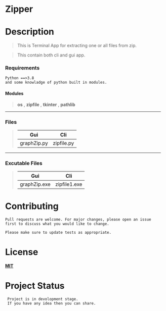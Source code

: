 # **Zipper**


# Description

>This is Terminal App for extracting one or all files from zip.

>This contain both cli and gui app.



### Requirements 
    Python ==>3.8
    and some knowladge of python built in modules.
#### Modules  
> **os** ,
> **zipfile** ,
> **tkinter**  ,
> **pathlib**  

****


### Files
>|**Gui**        | **Cli**       | 
>|-----------|-----------|
>|graphZip.py| zipfile.py|

****
### **Excutable Files**
>   |**Gui**         | **Cli**              | 
>   |------------|-----------------|
>  |graphZip.exe| zipfile1.exe    | 

# Contributing
    Pull requests are welcome. For major changes, please open an issue first to discuss what you would like to change.

    Please make sure to update tests as appropriate.


# License

**[MIT](https://choosealicense.com/licenses/mit/)**

# Project Status 
     Project is in devolopment stage. 
     If you have any idea then you can share.

